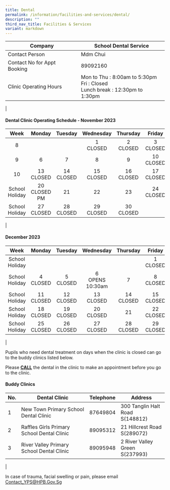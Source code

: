 ```yaml
---
title: Dental
permalink: /information/facilities-and-services/dental/
description: ""
third_nav_title: Facilities & Services
variant: markdown
---
```

| Company | School Dental Service |
|---|---|
| Contact Person | Mdm Chui |
| Contact No for Appt Booking | 89092160 |
| Clinic Operating Hours  | Mon to Thu : 8:00am to 5:30pm<br>Fri : Closed <br>Lunch break : 12:30pm to 1:30pm|
|

#### **Dental Clinic Operating Schedule - November 2023**

| <center>Week</center> | <center>Monday</center>| <center>Tuesday</center> | <center>Wednesday</center> | <center>Thursday</center> | <center>Friday</center> |
|---|---|---|---|---|---|
| <center>8</center>|<center><br></center> | <center><br></center> | <center>1<br>CLOSED</center> |<center>2<br>CLOSED</center>  |<center>3<br>CLOSED</center>| 
| <center>9</center> | <center>6<br></center>  | <center>7<br></center>  | <center>8<br></center> | <center>9<br></center> | <center>10<br>CLOSED</center>  |
| <center>10</center> |  <center>13<br>CLOSED</center> | <center> 14<br>CLOSED</center> | <center> 15<br>CLOSED</center> |  <center> 16<br>CLOSED</center> | <center> 17<br>CLOSED</center> |
| <center> School Holiday</center>|  <center>20<br>CLOSED PM</center> | <center>21 <br></center> | <center>22 <br></center>|<center>23 <br></center> |<center>24 <br>CLOSED</center>|
| <center> School Holiday</center>|  <center>27<br>CLOSED</center> | <center>28 <br>CLOSED</center> | <center> 29<br>CLOSED</center>|<center>30<br>CLOSED</center> |<center> <br></center>|
|

#### **December 2023**

| <center>Week</center> | <center>Monday</center>| <center>Tuesday</center> | <center>Wednesday</center> | <center>Thursday</center> | <center>Friday</center> |
|---|---|---|---|---|---|
| <center>School Holiday</center>|<center><br></center> | <center><br><center> | <center><br></center> |<center><br></center>  |<center>1<br>CLOSED</center>| 
| <center>School Holiday</center> | <center>4<br>CLOSED</center>  | <center>5<br>CLOSED</center>  | <center>6<br>OPENS 10:30am</center> | <center>7<br></center> | <center>8<br>CLOSED</center>  |
| <center>School Holiday</center> |  <center>11<br>CLOSED</center> | <center> 12<br>CLOSED</center> | <center> 13<br>CLOSED</center> |  <center>14<br>CLOSED</center> | <center>15<br>CLOSED</center> |
| <center> School Holiday</center>|  <center>18<br>CLOSED</center> | <center>19 <br>CLOSED</center> | <center>20 <br>CLOSED</center>|<center>21<br></center> |<center>22 <br>CLOSED</center>|
| <center>School Holiday</center>|  <center>25<br>CLOSED</center> | <center>26<br>CLOSED</center> | <center>27<br>CLOSED</center>|<center>28<br>CLOSED</center> |<center>29<br>CLOSED</center>|
|

Pupils who need dental treatment on days when the clinic is closed can go to the buddy clinics listed below.

Please <b><u>CALL</u></b> the dental in the clinic to make an appointment before you go to the clinic.

#### **Buddy Clinics**

| No. | Dental Clinic | Telephone | Address |
|---|---|:---:|---|
| 1 | New Town Primary School Dental Clinic |  87649804 | 300 Tanglin Halt Road<br>S(148812)|
| 2 | Raffles Girls Primary School Dental Clinic |  89095312 | 21 Hillcrest Road<br>S(289072) |
| 3 | River Valley Primary School Dental Clinic |  89095948 | 2 River Valley Green<br>S(237993) |
|

In case of trauma, facial swelling or pain, please email Contact_YPS@HPB.Gov.Sg</center></center>